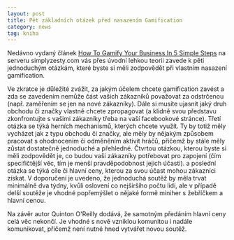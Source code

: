 ```yaml
---
layout: post
title: Pět základních otázek před nasazením Gamification
category: news
tag: kniha
---
```


<p>Nedávno vydaný článek <a href="http://www.simplyzesty.com/advertising-and-marketing/how-to-gamify-your-business-in-5-simple-steps/">How To Gamify Your Business In 5 Simple Steps</a> na serveru simplyzesty.com vás přes úvodní lehkou teorii zavede k pěti jednoduchým otázkám, které byste si měli zodpovědět při vlastním nasazení gamification.</p>
<p>Ve zkratce je důležité zvážit, za jakým účelem chcete gamification zavést a zda se zavedením nemůže část vašich zákazníků považovat za odstrčenou (např. zaměřením se jen na nové zákazníky). Dále si musíte ujasnit jaký druh obchodu či značky vlastně chcete zpropagovat (a klidně svou představu zkonfrontujte s vašimi zákazníky třeba na vaší facebookové stránce). Třetí otázka se týká herních mechanismů, kterých chcete využít. Ty by totiž měly vycházet jak z typu obchodu či značky, ale měly by nějakým způsobem pracovat s ohodnocením či odměněním aktivit hráčů, přičemž by stále měly zůstat dostatečně jednoduché a přehledné. Čtvrtou otázkou, kterou byste si měli zodpovědět je, co budou vaši zákazníky potřebovat pro zapojení (čím specifičtější věc, tím je menší pravděpodobnost jejich účasti). a poslední otázka se týká cíle či hlavní ceny, kterou za svou účast mohou zákazníci získat. V doporučení je uvedeno, že jednoduchá soutěž by měla trvat minimálně dva týdny, kvůli oslovení co nejširšího počtu lidí, ale v případě delší soutěže je vhodné popřemýšlet o nějaké formě miniher s žebříčkem a hlavní cenou.</p>
<p>Na závěr autor Quinton O'Reilly dodává, že samotným předáním hlavní ceny celá věc nekončí. Je vhodné s nově vzniklou komunitou i nadále komunikovat, přičemž není nutné hned vytvářet novou soutěž.</p>